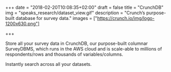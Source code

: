 +++
date = "2018-02-20T10:08:35+02:00"
draft = false
title = "CrunchDB"
img = "speaks_research/dataset_view.gif"
description = "Crunch’s purpose-built database for survey data."
images = ["https://crunch.io/img/logo-1200x630.png"]


+++

Store all your survey data in CrunchDB, our purpose-built columnar SurveyDBMS, which runs in the AWS cloud and is scale-able to millions of respondents/rows and thousands of variables/columns.

Instantly search across all your datasets.
